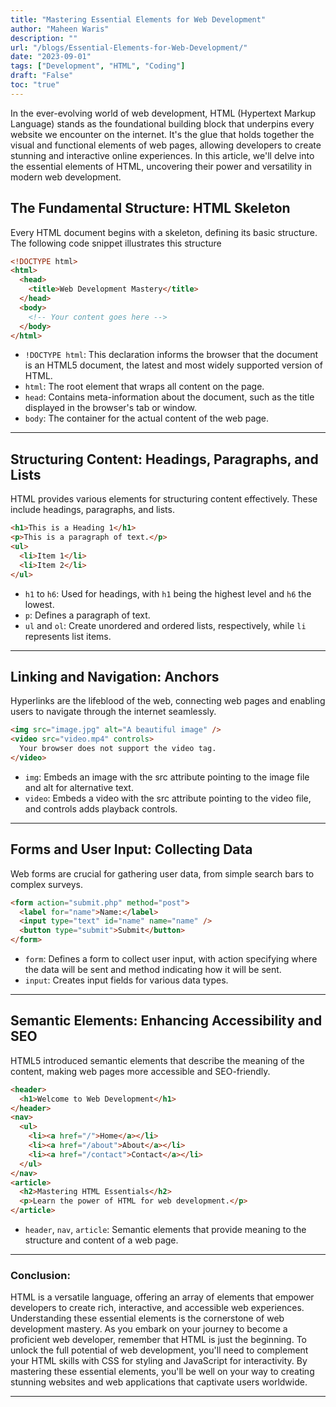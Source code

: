 ```yaml
---
title: "Mastering Essential Elements for Web Development"
author: "Maheen Waris"
description: ""
url: "/blogs/Essential-Elements-for-Web-Development/"
date: "2023-09-01"
tags: ["Development", "HTML", "Coding"]
draft: "False"
toc: "true"
---
```


In the ever-evolving world of web development, HTML (Hypertext Markup Language) stands as the foundational building block that underpins every website we encounter on the internet. It's the glue that holds together the visual and functional elements of web pages, allowing developers to create stunning and interactive online experiences. In this article, we'll delve into the essential elements of HTML, uncovering their power and versatility in modern web development.

## The Fundamental Structure: HTML Skeleton

Every HTML document begins with a skeleton, defining its basic structure. The following code snippet illustrates this structure

```html
<!DOCTYPE html>
<html>
  <head>
    <title>Web Development Mastery</title>
  </head>
  <body>
    <!-- Your content goes here -->
  </body>
</html>
```

- `!DOCTYPE html`: This declaration informs the browser that the document is an HTML5 document, the latest and most widely supported version of HTML.
- `html`: The root element that wraps all content on the page.
- `head`: Contains meta-information about the document, such as the title displayed in the browser's tab or window.
- `body`: The container for the actual content of the web page.

<hr>

## Structuring Content: Headings, Paragraphs, and Lists

HTML provides various elements for structuring content effectively. These include headings, paragraphs, and lists.

```html
<h1>This is a Heading 1</h1>
<p>This is a paragraph of text.</p>
<ul>
  <li>Item 1</li>
  <li>Item 2</li>
</ul>
```

- `h1` to `h6`: Used for headings, with `h1` being the highest level and `h6` the lowest.
- `p`: Defines a paragraph of text.
- `ul` and `ol`: Create unordered and ordered lists, respectively, while `li` represents list items.

<hr>

## Linking and Navigation: Anchors

Hyperlinks are the lifeblood of the web, connecting web pages and enabling users to navigate through the internet seamlessly.

```html
<img src="image.jpg" alt="A beautiful image" />
<video src="video.mp4" controls>
  Your browser does not support the video tag.
</video>
```

- `img`: Embeds an image with the src attribute pointing to the image file and alt for alternative text.
- `video`: Embeds a video with the src attribute pointing to the video file, and controls adds playback controls.

<hr>

## Forms and User Input: Collecting Data

Web forms are crucial for gathering user data, from simple search bars to complex surveys.

```html
<form action="submit.php" method="post">
  <label for="name">Name:</label>
  <input type="text" id="name" name="name" />
  <button type="submit">Submit</button>
</form>
```

- `form`: Defines a form to collect user input, with action specifying where the data will be sent and method indicating how it will be sent.
- `input`: Creates input fields for various data types.

<hr>

## Semantic Elements: Enhancing Accessibility and SEO

HTML5 introduced semantic elements that describe the meaning of the content, making web pages more accessible and SEO-friendly.

```html
<header>
  <h1>Welcome to Web Development</h1>
</header>
<nav>
  <ul>
    <li><a href="/">Home</a></li>
    <li><a href="/about">About</a></li>
    <li><a href="/contact">Contact</a></li>
  </ul>
</nav>
<article>
  <h2>Mastering HTML Essentials</h2>
  <p>Learn the power of HTML for web development.</p>
</article>
```

- `header`, `nav`, `article`: Semantic elements that provide meaning to the structure and content of a web page.

<hr>

### Conclusion:

HTML is a versatile language, offering an array of elements that empower developers to create rich, interactive, and accessible web experiences. Understanding these essential elements is the cornerstone of web development mastery. As you embark on your journey to become a proficient web developer, remember that HTML is just the beginning. To unlock the full potential of web development, you'll need to complement your HTML skills with CSS for styling and JavaScript for interactivity. By mastering these essential elements, you'll be well on your way to creating stunning websites and web applications that captivate users worldwide.

---

